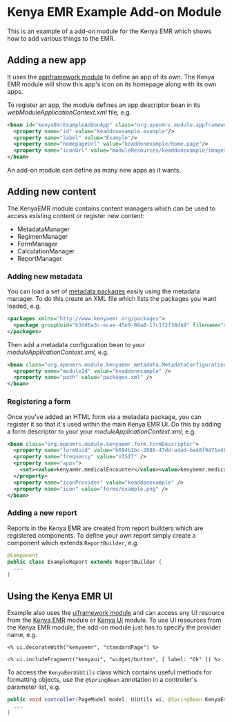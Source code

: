 Kenya EMR Example Add-on Module
===============================

This is an example of a add-on module for the Kenya EMR which shows how to add various things to the EMR.

Adding a new app
----------------

It uses the [appframework module](https://wiki.openmrs.org/display/docs/App+Framework+Module) to define an app of its own.
The Kenya EMR module will show this app's icon on its homepage along with its own apps.

To register an app, the module defines an app descriptor bean in its *webModuleApplicationContext.xml* file, e.g.

```xml
<bean id="kenyaEmrExampleAddonApp" class="org.openmrs.module.appframework.SimpleAppDescriptor">
  <property name="id" value="keaddonexample.example"/>
  <property name="label" value="Example"/>
  <property name="homepageUrl" value="keaddonexample/home.page"/>
  <property name="iconUrl" value="moduleResources/keaddonexample/images/apps/example.png"/>
</bean>
```

An add-on module can define as many new apps as it wants.

Adding new content
------------------

The KenyaEMR module contains content managers which can be used to access existing content or register new content:

+ MetadataManager
+ RegimenManager
+ FormManager
+ CalculationManager
+ ReportManager

### Adding new metadata

You can load a set of [metadata packages](https://wiki.openmrs.org/display/docs/Metadata+Sharing+Module) easily using 
the metadata manager. To do this create an XML file which lists the packages you want loaded, e.g.

```xml
<packages xmlns="http://www.kenyaemr.org/packages">
  <package groupUuid="b3dd6a3c-ecae-45e9-86a8-17c1f2f38da9" filename="metadata/Example_Addon_Metadata-1.zip" />
</packages>
```

Then add a metadata configuration bean to your *moduleApplicationContext.xml*, e.g.

```xml
<bean class="org.openmrs.module.kenyaemr.metadata.MetadataConfiguration">
  <property name="moduleId" value="keaddonexample" />
  <property name="path" value="packages.xml" />
</bean>
```     

### Registering a form

Once you've added an HTML form via a metadata package, you can register it so that it's used within the main Kenya EMR
UI. Do this by adding a form descriptor to your your *moduleApplicationContext.xml*, e.g.

```xml
<bean class="org.openmrs.module.kenyaemr.form.FormDescriptor">
  <property name="formUuid" value="b694b1bc-2086-47dd-a4ad-ba48f9471e4b" />
  <property name="frequency" value="VISIT" />
  <property name="apps">
    <set><value>kenyaemr.medicalEncounter</value><value>kenyaemr.medicalChart</value></set>
  </property>
  <property name="iconProvider" value="keaddonexample" />
  <property name="icon" value="forms/example.png" />
</bean>
```

### Adding a new report

Reports in the Kenya EMR are created from report builders which are registered components. To define your own report
simply create a component which extends `ReportBuilder`, e.g.

```java
@Component
public class ExampleReport extends ReportBuilder {
  ...
}
```

Using the Kenya EMR UI
----------------------

Example also uses the [uiframework module](https://wiki.openmrs.org/display/docs/UI+Framework) and can access any UI
resource from the [Kenya EMR](https://github.com/I-TECH/openmrs-module-kenyaemr) module or [Kenya UI](https://github.com/I-TECH/openmrs-module-kenyaui) module.
To use UI resources from the Kenya EMR module, the add-on module just has to specify the provider name, e.g.

```gsp
<% ui.decorateWith("kenyaemr", "standardPage") %>

<% ui.includeFragment("kenyaui", "widget/button", [ label: "Ok" ]) %>
```

To access the `KenyaEmrUiUtils` class which contains useful methods for formatting objects, use the `@SpringBean` annotation
in a controller's parameter list, e.g.

```java
public void controller(PageModel model, UiUtils ui, @SpringBean KenyaEmrUiUtils kenyaUi) {
  ...
}
```
